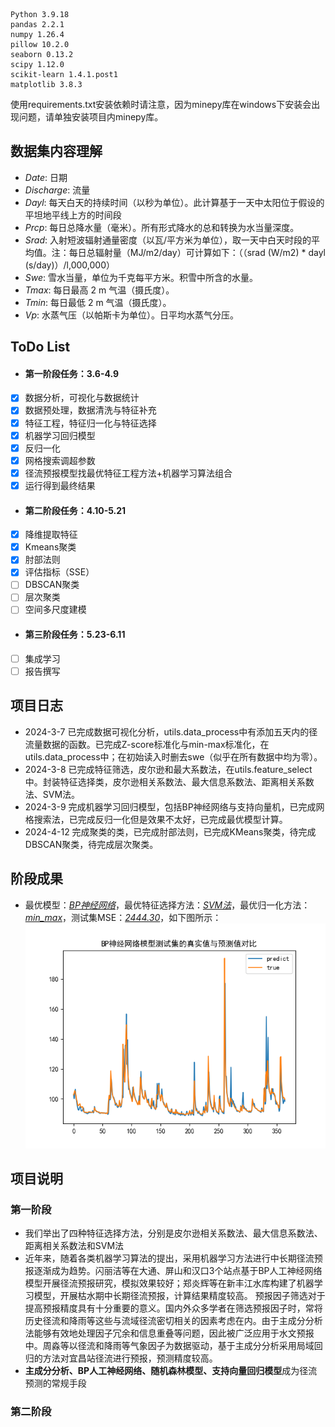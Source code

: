 ```
Python 3.9.18
pandas 2.2.1
numpy 1.26.4
pillow 10.2.0
seaborn 0.13.2
scipy 1.12.0
scikit-learn 1.4.1.post1
matplotlib 3.8.3
```
使用requirements.txt安装依赖时请注意，因为minepy库在windows下安装会出现问题，请单独安装项目内minepy库。

## 数据集内容理解
- *Date*: 日期
- *Discharge*: 流量
- *Dayl*: 每天白天的持续时间（以秒为单位）。此计算基于一天中太阳位于假设的平坦地平线上方的时间段
- *Prcp*: 每日总降水量（毫米）。所有形式降水的总和转换为水当量深度。
- *Srad*: 入射短波辐射通量密度（以瓦/平方米为单位），取一天中白天时段的平均值。注：每日总辐射量（MJ/m2/day）可计算如下：（（srad (W/m2) * dayl (s/day)）/l,000,000）
- *Swe*:  雪水当量，单位为千克每平方米。积雪中所含的水量。
- *Tmax*: 每日最高 2 m 气温（摄氏度）。
- *Tmin*: 每日最低 2 m 气温（摄氏度）。
- *Vp*:   水蒸气压（以帕斯卡为单位）。日平均水蒸气分压。

## ToDo List
- #### 第一阶段任务：3.6-4.9
- [x] 数据分析，可视化与数据统计
- [x] 数据预处理，数据清洗与特征补充
- [x] 特征工程，特征归一化与特征选择
- [x] 机器学习回归模型
- [x] 反归一化
- [x] 网格搜索调超参数
- [x] 径流预报模型找最优特征工程方法+机器学习算法组合
- [x] 运行得到最终结果
- #### 第二阶段任务：4.10-5.21
- [x] 降维提取特征
- [x] Kmeans聚类
- [x] 肘部法则
- [x] 评估指标（SSE）
- [ ] DBSCAN聚类
- [ ] 层次聚类
- [ ] 空间多尺度建模
- #### 第三阶段任务：5.23-6.11
- [ ] 集成学习
- [ ] 报告撰写

## 项目日志
- 2024-3-7 已完成数据可视化分析，utils.data_process中有添加五天内的径流量数据的函数。已完成Z-score标准化与min-max标准化，在utils.data_process中；在初始读入时删去swe（似乎在所有数据中均为零）。
- 2024-3-8 已完成特征筛选，皮尔逊和最大系数法，在utils.feature_select中。封装特征选择类，皮尔逊相关系数法、最大信息系数法、距离相关系数法、SVM法。
- 2024-3-9 完成机器学习回归模型，包括BP神经网络与支持向量机，已完成网格搜索法，已完成反归一化但是效果不太好，已完成最优模型计算。
- 2024-4-12 完成聚类的类，已完成肘部法则，已完成KMeans聚类，待完成DBSCAN聚类，待完成层次聚类。 

## 阶段成果
- 最优模型：<u>*BP神经网络*</u>，最优特征选择方法：<u>*SVM法*</u>，最优归一化方法：<u>*min_max*</u>，测试集MSE：<u>*2444.30*</u>，如下图所示：
![image](./result/BP神经网络_test.png)

## 项目说明
### 第一阶段
- 我们举出了四种特征选择方法，分别是皮尔逊相关系数法、最大信息系数法、距离相关系数法和SVM法
- 近年来，随着各类机器学习算法的提出，采用机器学习方法进行中长期径流预报逐渐成为趋势。闪丽洁等在大通、屏山和汉口3个站点基于BP人工神经网络模型开展径流预报研究，模拟效果较好；郑炎辉等在新丰江水库构建了机器学习模型，开展枯水期中长期径流预报，计算结果精度较高。 预报因子筛选对于提高预报精度具有十分重要的意义。国内外众多学者在筛选预报因子时，常将历史径流和降雨等这些与流域径流密切相关的因素考虑在内。由于主成分分析法能够有效地处理因子冗余和信息重叠等问题，因此被广泛应用于水文预报中。周淼等以径流和降雨等气象因子为数据驱动，基于主成分分析采用局域回归的方法对宜昌站径流进行预报，预测精度较高。
- **主成分分析、BP人工神经网络、随机森林模型、支持向量回归模型**成为径流预测的常规手段
### 第二阶段